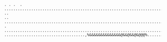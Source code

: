     . . .  . ................................................................................... .. 
    ..  ............................................................................................. . 
    ....................................................................................................
    ....................................,%&&&&&&&&&&&&&&@&&@&&@&@@@%....................................
    
